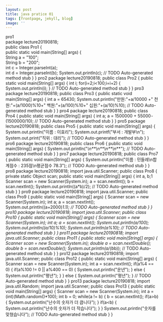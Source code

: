 ```yaml
---
layout: post
title: java pratice 01
tags: [frontpage, jekyll, blog]
image: ''
---
```


pro1    
package lecture20190818;    
public class Pro1 {    
public static void main(String[] args) {    
String a = "100";    
String b = "200";    
int c = Integer.parseInt(a);    
int d = Integer.parseInt(b);
System.out.println(c);
// TODO Auto-generated method stub
}
}
pro2
package lecture20190818;
public class Pro2 { 
public static void main(String[] args) {
int i;
for(i=2;i<100;i=i+2)
{
System.out.println(i);
}
// TODO Auto-generated method stub
}
}
pro3
package lecture20190818;
public class Pro3 {
public static void main(String[] args) {
int a = 65430;
System.out.println("만원:"+a/10000 +" 천원:"+(a/1000)%10+" 백원:"+(a/100)%10+" 십원:"+(a/10)%10);
// TODO Auto-generated method stub
}
}
pro4
package lecture20190818;
public class Pro4 {
public static void main(String[] args) {
int a;
a = 1500000 + 55000 - (1500000/10);
// TODO Auto-generated method stub
}
}
pro5
package lecture20190818;
public class Pro5 {
public static void main(String[] args) {
System.out.println("이름 : 이효리");
System.out.printf("부서 : 개발부\n");
System.out.print("직위 : 대리");
// TODO Auto-generated method stub
}
}
pro6
package lecture20190818;
public class Pro6 {
public static void main(String[] args) {
System.out.println("*\n**\n**\n**\n***");
// TODO Auto-generated method stub
}
}
pro7
package lecture20190818;
public class Pro7 {
public static void main(String[] args) {
System.out.println("이름 : 민들레\n합계점수 : 235점\n평균점수 78.3");
// TODO Auto-generated method stub
}
}
pro8
package lecture20190818;
import java.util.Scanner;
public class Pro8 {
private static Object scan;
public static void main(String[] args) {
int a, b;1
Scanner scan = new Scanner(System.in);
a = scan.nextInt();
b = scan.nextInt();
System.out.println((a*b)/2);
// TODO Auto-generated method stub
}
}
pro9
package lecture20190818;
import java.util.Scanner;
public class Pro9 {
public static void main(String[] args) {
Scanner scan = new Scanner(System.in);
int a;
a = scan.nextInt();
System.out.println((a+2000)*1.1);
// TODO Auto-generated method stub
}
}
pro10
package lecture20190818;
import java.util.Scanner;
public class Pro10 {
public static void main(String[] args) {
Scanner scan = new Scanner(System.in);
int a;
a = scan.nextInt();
System.out.println(a/100);
System.out.println((a/10)%10);
System.out.println(a%10);
// TODO Auto-generated method stub
}
}
pro11
package lecture20190818;
import java.util.Scanner;
public class Pro11 {
public static void main(String[] args) {
Scanner scan = new Scanner(System.in);
double a = scan.nextDouble();
double b = scan.nextDouble();
System.out.println(a/(b*b));
// TODO Auto-generated method stub
}
}
pro12
package lecture20190818;
import java.util.Scanner;
public class Pro12 {
public static void main(String[] args) {
Scanner scan = new Scanner(System.in);
int a = scan.nextInt();
if(a%4 == 0)
{
if(a%100 != 0 || a%400 == 0)
{
System.out.println("운년");
}
else
{
System.out.println("평년");
}
}
else
{
System.out.println("평년");
}
// TODO Auto-generated method stub
}
}
pro13
package lecture20190818;
import java.util.Random;
import java.util.Scanner;
public class Pro13 {
public static void main(String[] args) {
Scanner scan = new Scanner(System.in);
int a = (int)(Math.random()*100);
int b = 0;
while(a != b)
{
b = scan.nextInt();
if(a>b)
{
System.out.println("난수의 숫자가 더 큽니다");
}
if(a<b)
{
System.out.println("난수의 숫자가 더 작습니다");
}
}
System.out.println("숫자를 맞쳤습니다");
// TODO Auto-generated method stub
}
}